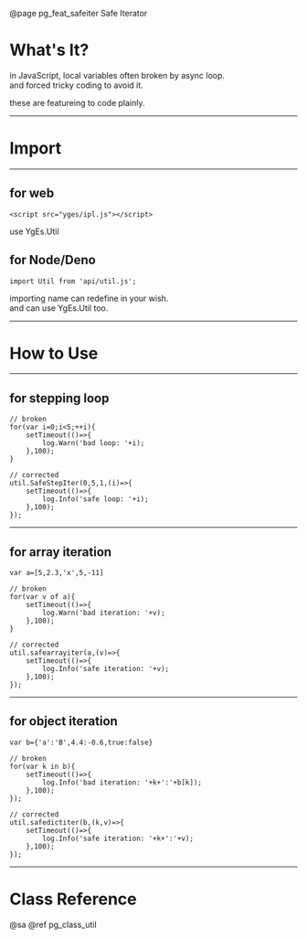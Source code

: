 ﻿@page pg_feat_safeiter Safe Iterator

# What's It?

in JavaScript, local variables often broken by async loop.  
and forced tricky coding to avoid it.  

these are featureing to code plainly.  

-----
# Import

-----
## for web

```
<script src="yges/ipl.js"></script>
```
use YgEs.Util

## for Node/Deno

```
import Util from 'api/util.js';
```
importing name can redefine in your wish.  
and can use YgEs.Util too.  

-----
# How to Use

-----
## for stepping loop

```
// broken
for(var i=0;i<5;++i){
	setTimeout(()=>{
		log.Warn('bad loop: '+i);
	},100);
}

// corrected 
util.SafeStepIter(0,5,1,(i)=>{
	setTimeout(()=>{
		log.Info('safe loop: '+i);
	},100);
});
```

-----
## for array iteration

```
var a=[5,2.3,'x',5,-11]

// broken
for(var v of a){
	setTimeout(()=>{
		log.Warn('bad iteration: '+v);
	},100);
}

// corrected 
util.safearrayiter(a,(v)=>{
	setTimeout(()=>{
		log.Info('safe iteration: '+v);
	},100);
});
```

-----
## for object iteration

```
var b={'a':'B',4.4:-0.6,true:false}

// broken
for(var k in b){
	setTimeout(()=>{
		log.Info('bad iteration: '+k+':'+b[k]);
	},100);
});

// corrected 
util.safedictiter(b,(k,v)=>{
	setTimeout(()=>{
		log.Info('safe iteration: '+k+':'+v);
	},100);
});
```

-----
# Class Reference

@sa @ref pg_class_util
